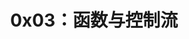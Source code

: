 ---
slug: '/docs/lean/solidity/chapter1/0x03-function-and-control-flow'
title: '0x03：函数与控制流'
hide_title: true
sidebar_position: 3
---